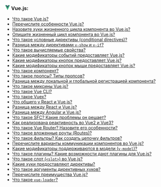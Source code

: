 <h3>
  <img src="../assets/Vue.png" width="16" height="16" />
  <span>Vue.js:</span>
</h3>

- [Что такое Vue.js?](https://youtu.be/ad34hPJ273k?t=34)
- [Перечислите особенности Vue.js?](https://youtu.be/ad34hPJ273k?t=78)
- [Назовите хуки жизненного цикла компонента во Vue.js?](https://youtu.be/ad34hPJ273k?t=133)
- [Опишите жизненный цикл компонента во Vue.js?](https://youtu.be/ad34hPJ273k?t=185)
- [Что такое условные директивы (conditional directives)?](https://youtu.be/ad34hPJ273k?t=339)
- [Разница между директивами `v-show` и `v-if`?](https://youtu.be/ad34hPJ273k?t=439)
- [Что такое вычисляемые свойства?](https://youtu.be/ad34hPJ273k?t=508)
- [Какие модификаторы событий предоставляет Vue.js?](https://youtu.be/ad34hPJ273k?t=555)
- [Какие модификаторы кнопок предоставляет Vue.js?](https://youtu.be/ad34hPJ273k?t=636)
- [Какие модификаторы кнопок мыши предоставляет Vue.js?](https://youtu.be/b-jHHEBj7KM?t=28)
- [Что такое компонент?](https://youtu.be/b-jHHEBj7KM?t=46)
- [Что такое пропсы? Типы пропсов?](https://youtu.be/b-jHHEBj7KM?t=82)
- [Разница между локальной и глобальной регистрацией компонента?](https://youtu.be/b-jHHEBj7KM?t=162)
- [Что такое миксины Vue.js?](https://youtu.be/b-jHHEBj7KM?t=209)
- [Что такое Vue CLI?](https://youtu.be/R76_xPjzUd8?t=32)
- [Что такое Vuex?](https://youtu.be/R76_xPjzUd8?t=83)
- [Что общего у React и Vue.js?](https://youtu.be/R76_xPjzUd8?t=172)
- [Разница между React и Vue.js?](https://youtu.be/R76_xPjzUd8?t=211)
- [Разница между Angular и Vue.js?](https://youtu.be/R76_xPjzUd8?t=290)
- [Что такое SFC? Какие проблемы он решает?](https://youtu.be/jti2FWFqtmk?t=30)
- [Как реализована реактивность во Vue2 и Vue3?](https://youtu.be/jti2FWFqtmk?t=107)
- [Что такое Vue Router? Назовите его особенности?](https://youtu.be/jti2FWFqtmk?t=164)
- [Что такое вложенные роуты (Routes)?](https://youtu.be/jti2FWFqtmk?t=227)
- [Что такое фильтры? Как создать цепочку фильтров?](https://youtu.be/jti2FWFqtmk?t=276)
- [Перечислите варианты коммуникации компонентов во Vue.js?](https://youtu.be/jti2FWFqtmk?t=355)
- [Какие модификаторы поддерживаются в модели (`v-model`)?](https://youtu.be/jti2FWFqtmk?t=448)
- [Что такое плагины? Какие возможности дают плагины для Vue.js?](https://youtu.be/jti2FWFqtmk?t=527)
- [Что такое слот (`<slot>`) во Vue.js?](https://youtu.be/jti2FWFqtmk?t=598)
- [Какие хуки предоставляют директивы?](https://youtu.be/i96lHslBOIc?t=338)
- [Что такое аргументы директивных хуков?](https://youtu.be/i96lHslBOIc?t=384)
- [Перечислите преимущества Vue.js?](https://youtu.be/i96lHslBOIc?t=474)
- [Что такое `vue-loader`?](https://youtu.be/i96lHslBOIc?t=594)

